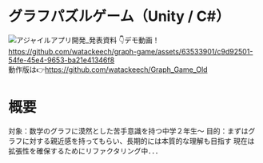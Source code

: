 # グラフパズルゲーム（Unity / C#）
![アジャイルアプリ開発_発表資料](https://github.com/watackeech/graph-game/assets/63533901/5e1962c8-1f70-455b-b215-2aab5a1c7a83)
👇デモ動画！<br>
https://github.com/watackeech/graph-game/assets/63533901/c9d92501-54fe-45e4-9653-ba21e41346f8
<br>
動作版は👉https://github.com/watackeech/Graph_Game_Old
# 概要
対象：数学のグラフに漠然とした苦手意識を持つ中学２年生～
目的：まずはグラフに対する親近感を持ってもらい、長期的には本質的な理解も目指す
現在は拡張性を確保するためにリファクタリング中．．．
